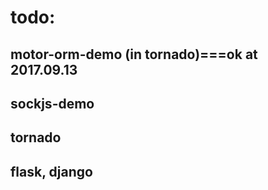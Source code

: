 # todo:

## motor-orm-demo (in tornado)===ok at 2017.09.13
## sockjs-demo

## tornado


## flask, django